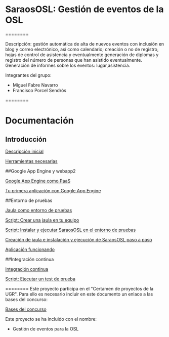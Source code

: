 # SaraosOSL: Gestión de eventos de la OSL
========

Descripción: gestión automática de alta de nuevos eventos con inclusión en blog y correo electrónico, así como calendario; creación o no de registro,
hojas de control de asistencia y eventualmente generación de diplomas y registro del número de personas que han asistido eventualmente. Generación de
informes sobre los eventos: lugar,asistencia.

Integrantes del grupo:

* Miguel Fabre Navarro
* Francisco Porcel Sendrós

========
# Documentación

## Introducción

[Descripción inicial](https://github.com/miguelfabre/Proyecto/blob/master/README.md)

[Herramientas necesarias](https://github.com/miguelfabre/Proyecto/blob/master/documentacion/requeriments.md)


##Google App Engine y webapp2

[Google App Engine como PaaS](https://github.com/miguelfabre/Proyecto/blob/master/documentacion/gap_como_paas.md)

[Tu primera aplicación con Google App Engine](https://github.com/miguelfabre/Proyecto/blob/master/documentacion/primera_app_gap.md)


##Entorno de pruebas

[Jaula como entorno de pruebas](https://github.com/miguelfabre/Proyecto/blob/master/documentacion/jaulas_chroot.md)

[Script: Crear una jaula en tu equipo](https://github.com/miguelfabre/Proyecto/blob/master/documentacion/crear_jaula.md)

[Script: Instalar y ejecutar SaraosOSL en el entorno de pruebas](https://github.com/miguelfabre/Proyecto/blob/master/documentacion/instalacion_saraososl.md)

[Creación de jaula e instalación y ejecución de SaraosOSL paso a paso](https://github.com/miguelfabre/Proyecto/blob/master/documentacion/saraososl_paso_a_paso.md)

[Aplicación funcionando](http://pruebadriveiv.appspot.com/)

##Integración continua

[Integración continua](https://github.com/miguelfabre/Proyecto/blob/master/documentacion/integracion_continua.md)

[Script: Ejecutar un test de prueba](https://github.com/miguelfabre/Proyecto/blob/master/documentacion/ejecucion_test.md)

========
Este proyecto participa en el "Certamen de proyectos de la UGR". Para ello es necesario incluir en este documento un enlace a las bases del concurso:

[Bases del concurso](http://osl.ugr.es/bases-de-los-premios-a-proyectos-libres-de-la-ugr/)

Este proyecto se ha incluido con el nombre:

* Gestión de eventos para la OSL
